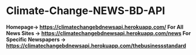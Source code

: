 # Climate-Change-NEWS-BD-API
**Homepage-> https://climatechangebdnewsapi.herokuapp.com/
For All News Sites -> https://climatechangebdnewsapi.herokuapp.com/news
For Specific Newspapers -> https://climatechangebdnewsapi.herokuapp.com/thebusinessstandard**